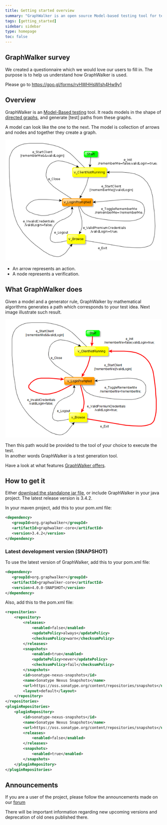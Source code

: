 ```yaml
---
title: Getting started overview
summary: "GraphWalker is an open source Model-based testing tool for test automation. It's designed to make it easy to design your tests using graphs."
tags: [getting_started]
sidebar: sidebar
type: homepage
toc: false
---
```


## GraphWalker survey

We created a questionnaire which we would love our users to fill in.
The purpose is to help us understand how GraphWalker is used.

Please go to https://goo.gl/forms/rvHWHHsWIsh4Hw9y1

## Overview 

GraphWalker is an [Model-Based testing](https://en.wikipedia.org/wiki/Model-based_testing) tool. It reads models in the shape of [directed graphs](https://en.wikipedia.org/wiki/Directed_graph), and generate [test] paths from these graphs.

A model can look like the one to the next. The model is collection of arrows and nodes and together they create a graph.

<img src="/images/Login.png" alt="Model">  

* An arrow represents an action.
* A node represents a verification.

## What GraphWalker does

Given a model and a generator rule, GraphWalker by mathematical algorithms generates a path which corresponds to your test idea. Next image illustrate such result.
  
<img src="/images/LoginWithPath.png" alt="LoginWithPath">  

Then this path would be provided to the tool of your choice to execute the test.  
In another words GraphWalker is a test generation tool.  

Have a look at what features [GraphWalker offers](/features/).

## How to get it

Either [download the standalone jar file](/download/), or include GraphWalker in your java project. The latest release version is 3.4.2.

In your maven project, add this to your pom.xml file:

```xml
<dependency>
   <groupId>org.graphwalker</groupId>
   <artifactId>graphwalker-core</artifactId>
   <version>3.4.2</version>
</dependency>
```

### Latest development version (SNAPSHOT)

To use the latest version of GraphWalker, add this to your pom.xml file:
```xml
<dependency>
   <groupId>org.graphwalker</groupId>
   <artifactId>graphwalker-core</artifactId>
   <version>4.0.0-SNAPSHOT</version>
</dependency>
```

Also, add this to the pom.xml file:

```xml
<repositories> 
    <repository> 
        <releases> 
            <enabled>false</enabled> 
            <updatePolicy>always</updatePolicy> 
            <checksumPolicy>warn</checksumPolicy> 
        </releases> 
        <snapshots> 
            <enabled>true</enabled> 
            <updatePolicy>never</updatePolicy> 
            <checksumPolicy>fail</checksumPolicy> 
        </snapshots> 
        <id>sonatype-nexus-snapshots</id> 
        <name>Sonatype Nexus Snapshots</name> 
        <url>https://oss.sonatype.org/content/repositories/snapshots</url> 
        <layout>default</layout> 
    </repository> 
</repositories> 
<pluginRepositories> 
    <pluginRepository> 
        <id>sonatype-nexus-snapshots</id> 
        <name>Sonatype Nexus Snapshots</name> 
        <url>https://oss.sonatype.org/content/repositories/snapshots</url> 
        <releases> 
            <enabled>false</enabled> 
        </releases> 
        <snapshots> 
            <enabled>true</enabled> 
        </snapshots> 
    </pluginRepository> 
</pluginRepositories>
```


## Announcements

If you are a user of the project, please follow the announcements made on our [forum](https://groups.google.com/forum/?utm_medium=email&utm_source=footer#!forum/graphwalker-3)

There will be important information regarding new upcoming versions and deprecation of old ones published there.
